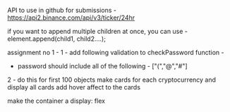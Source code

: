 API to use in github for submissions - https://api2.binance.com/api/v3/ticker/24hr

if you want to append multiple children at once,
you can use - element.append(child1, child2....);

assignment no 1 -
1 -
add following validation to checkPassword function -

- password should include all of the following - ["(","@","#"]

2 -
do this for first 100 objects
make cards for each cryptocurrency and display all cards
add hover affect to the cards

make the container a display: flex
